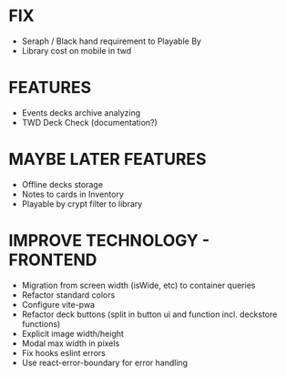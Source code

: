 # FIX
- Seraph / Black hand requirement to Playable By
- Library cost on mobile in twd

# FEATURES
- Events decks archive analyzing
- TWD Deck Check (documentation?)

# MAYBE LATER FEATURES
- Offline decks storage
- Notes to cards in Inventory
- Playable by crypt filter to library

# IMPROVE TECHNOLOGY - FRONTEND
- Migration from screen width (isWide, etc) to container queries
- Refactor standard colors
- Configure vite-pwa
- Refactor deck buttons (split in button ui and function incl. deckstore functions)
- Explicit image width/height
- Modal max width in pixels
- Fix hooks eslint errors
- Use react-error-boundary for error handling
